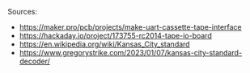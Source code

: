 Sources:

- https://maker.pro/pcb/projects/make-uart-cassette-tape-interface
- https://hackaday.io/project/173755-rc2014-tape-io-board
- https://en.wikipedia.org/wiki/Kansas_City_standard
- https://www.gregorystrike.com/2023/01/07/kansas-city-standard-decoder/


